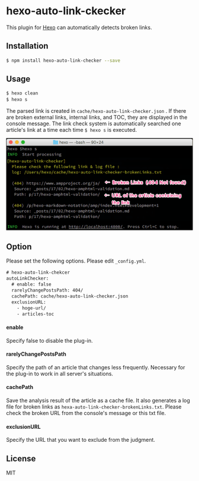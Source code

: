 # hexo-auto-link-ckecker

This plugin for [Hexo](https://hexo.io/) can automatically detects broken links.


## Installation

``` bash
$ npm install hexo-auto-link-checker --save
```

## Usage

``` bash
$ hexo clean
$ hexo s
```

The parsed link is created in `cache/hexo-auto-link-checker.json` . If there are broken external links, internal links, and TOC, they are displayed in the console message. The link check system is automatically searched one article's link at a time each time `$ hexo s` is executed.

![Screenshot](img/sample.png)

## Option

Please set the following options. Please edit `_config.yml`.

```
# hexo-auto-link-chekcer
autoLinkChecker:
  # enable: false
  rarelyChangePostsPath: 404/
  cachePath: cache/hexo-auto-link-checker.json
  exclusionURL:
    - hoge-url/
    - articles-toc
```

#### enable

Specify false to disable the plug-in.

#### rarelyChangePostsPath

Specify the path of an article that changes less frequently. Necessary for the plug-in to work in all server's situations.

#### cachePath

Save the analysis result of the article as a cache file. It also generates a log file for broken links as `hexa-auto-link-checker-brokenLinks.txt`. Please check the broken URL from the console's message or this txt file.

#### exclusionURL

Specify the URL that you want to exclude from the judgment.


## License

MIT

[Hexo]: http://hexo.io/
